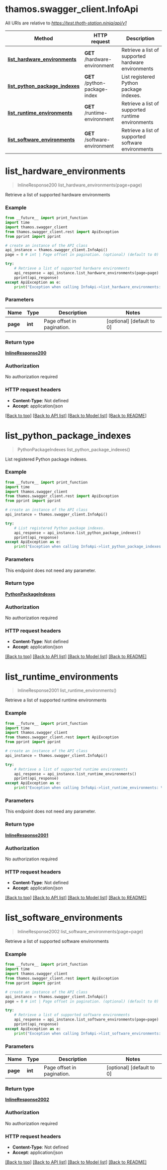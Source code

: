 # thamos.swagger_client.InfoApi

All URIs are relative to *https://test.thoth-station.ninja/api/v1*

Method | HTTP request | Description
------------- | ------------- | -------------
[**list_hardware_environments**](InfoApi.md#list_hardware_environments) | **GET** /hardware-environment | Retrieve a list of supported hardware environments
[**list_python_package_indexes**](InfoApi.md#list_python_package_indexes) | **GET** /python-package-index | List registered Python package indexes.
[**list_runtime_environments**](InfoApi.md#list_runtime_environments) | **GET** /runtime-environment | Retrieve a list of supported runtime environments
[**list_software_environments**](InfoApi.md#list_software_environments) | **GET** /software-environment | Retrieve a list of supported software environments

# **list_hardware_environments**
> InlineResponse200 list_hardware_environments(page=page)

Retrieve a list of supported hardware environments

### Example
```python
from __future__ import print_function
import time
import thamos.swagger_client
from thamos.swagger_client.rest import ApiException
from pprint import pprint

# create an instance of the API class
api_instance = thamos.swagger_client.InfoApi()
page = 0 # int | Page offset in pagination. (optional) (default to 0)

try:
    # Retrieve a list of supported hardware environments
    api_response = api_instance.list_hardware_environments(page=page)
    pprint(api_response)
except ApiException as e:
    print("Exception when calling InfoApi->list_hardware_environments: %s\n" % e)
```

### Parameters

Name | Type | Description  | Notes
------------- | ------------- | ------------- | -------------
 **page** | **int**| Page offset in pagination. | [optional] [default to 0]

### Return type

[**InlineResponse200**](InlineResponse200.md)

### Authorization

No authorization required

### HTTP request headers

 - **Content-Type**: Not defined
 - **Accept**: application/json

[[Back to top]](#) [[Back to API list]](../README.md#documentation-for-api-endpoints) [[Back to Model list]](../README.md#documentation-for-models) [[Back to README]](../README.md)

# **list_python_package_indexes**
> PythonPackageIndexes list_python_package_indexes()

List registered Python package indexes.

### Example
```python
from __future__ import print_function
import time
import thamos.swagger_client
from thamos.swagger_client.rest import ApiException
from pprint import pprint

# create an instance of the API class
api_instance = thamos.swagger_client.InfoApi()

try:
    # List registered Python package indexes.
    api_response = api_instance.list_python_package_indexes()
    pprint(api_response)
except ApiException as e:
    print("Exception when calling InfoApi->list_python_package_indexes: %s\n" % e)
```

### Parameters
This endpoint does not need any parameter.

### Return type

[**PythonPackageIndexes**](PythonPackageIndexes.md)

### Authorization

No authorization required

### HTTP request headers

 - **Content-Type**: Not defined
 - **Accept**: application/json

[[Back to top]](#) [[Back to API list]](../README.md#documentation-for-api-endpoints) [[Back to Model list]](../README.md#documentation-for-models) [[Back to README]](../README.md)

# **list_runtime_environments**
> InlineResponse2001 list_runtime_environments()

Retrieve a list of supported runtime environments

### Example
```python
from __future__ import print_function
import time
import thamos.swagger_client
from thamos.swagger_client.rest import ApiException
from pprint import pprint

# create an instance of the API class
api_instance = thamos.swagger_client.InfoApi()

try:
    # Retrieve a list of supported runtime environments
    api_response = api_instance.list_runtime_environments()
    pprint(api_response)
except ApiException as e:
    print("Exception when calling InfoApi->list_runtime_environments: %s\n" % e)
```

### Parameters
This endpoint does not need any parameter.

### Return type

[**InlineResponse2001**](InlineResponse2001.md)

### Authorization

No authorization required

### HTTP request headers

 - **Content-Type**: Not defined
 - **Accept**: application/json

[[Back to top]](#) [[Back to API list]](../README.md#documentation-for-api-endpoints) [[Back to Model list]](../README.md#documentation-for-models) [[Back to README]](../README.md)

# **list_software_environments**
> InlineResponse2002 list_software_environments(page=page)

Retrieve a list of supported software environments

### Example
```python
from __future__ import print_function
import time
import thamos.swagger_client
from thamos.swagger_client.rest import ApiException
from pprint import pprint

# create an instance of the API class
api_instance = thamos.swagger_client.InfoApi()
page = 0 # int | Page offset in pagination. (optional) (default to 0)

try:
    # Retrieve a list of supported software environments
    api_response = api_instance.list_software_environments(page=page)
    pprint(api_response)
except ApiException as e:
    print("Exception when calling InfoApi->list_software_environments: %s\n" % e)
```

### Parameters

Name | Type | Description  | Notes
------------- | ------------- | ------------- | -------------
 **page** | **int**| Page offset in pagination. | [optional] [default to 0]

### Return type

[**InlineResponse2002**](InlineResponse2002.md)

### Authorization

No authorization required

### HTTP request headers

 - **Content-Type**: Not defined
 - **Accept**: application/json

[[Back to top]](#) [[Back to API list]](../README.md#documentation-for-api-endpoints) [[Back to Model list]](../README.md#documentation-for-models) [[Back to README]](../README.md)

